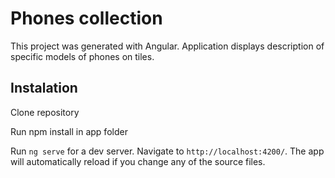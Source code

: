# Phones collection

This project was generated with Angular. Application displays description of specific models of phones on tiles.

## Instalation

Clone repository

Run npm install in app folder

Run `ng serve` for a dev server. Navigate to `http://localhost:4200/`. The app will automatically reload if you change any of the source files.
